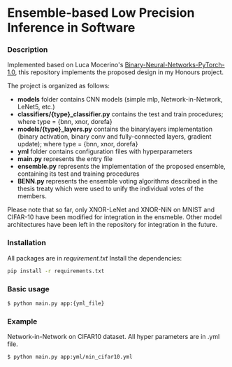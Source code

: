 # Ensemble-based Low Precision Inference in Software 


### Description 
Implemented based on Luca Mocerino's [Binary-Neural-Networks-PyTorch-1.0](https://github.com/lucamocerino/Binary-Neural-Networks-PyTorch-1.0), this repository implements the proposed design in my Honours project.



The project is organized as follows:

  - **models** folder contains CNN models (simple mlp, Network-in-Network, LeNet5, etc.)
  - **classifiers/{type}_classifier.py** contains the test and train procedures; where type = {bnn, xnor, dorefa}
  - **models/{type}_layers.py** contains the binarylayers implementation (binary activation, binary conv and fully-connected layers, gradient update);  where type = {bnn, xnor, dorefa}
  - **yml** folder contains configuration files with hyperparameters
  - **main.py** represents the entry file
  - **ensemble.py** represents the implementation of the proposed ensemble, containing its test and training procedures
  - **BENN.py** represents the ensemble voting algorithms described in the thesis treaty which were used to unify the individual votes of the members.

Please note that so far, only XNOR-LeNet and XNOR-NiN on MNIST and CIFAR-10 have been modified for integration in the ensmeble. Other model architectures have been left in the repository for integration in the future.
### Installation

All packages are in *requirement.txt*
Install the dependencies:

```sh
pip install -r requirements.txt
```
### Basic usage
```sh
$ python main.py app:{yml_file}
```
### Example 
Network-in-Network on CIFAR10 dataset. All hyper parameters are in .yml file. 
```sh
$ python main.py app:yml/nin_cifar10.yml
```




